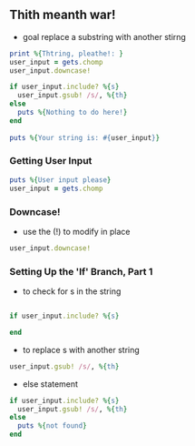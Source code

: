 ## Thith meanth war!


* goal replace a substring with another stirng
```rb
print %{Thtring, pleathe!: }
user_input = gets.chomp
user_input.downcase!

if user_input.include? %{s}
  user_input.gsub! /s/, %{th}
else
  puts %{Nothing to do here!}
end
  
puts %{Your string is: #{user_input}}
```

### Getting User Input


```rb
puts %{User input please}
user_input = gets.chomp
```

### Downcase!
* use the (!) to modify in place
```rb
user_input.downcase!
```

### Setting Up the 'If' Branch, Part 1

* to check for s in the string
```rb

if user_input.include? %{s}

end
```

* to replace s with another string

```rb
user_input.gsub! /s/, %{th}
```

* else statement
```rb
if user_input.include? %{s} 
  user_input.gsub! /s/, %{th}
else
  puts %{not found}
end
```